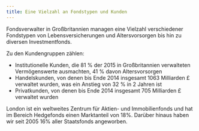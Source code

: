 ```yaml
---
title: Eine Vielzahl an Fondstypen und Kunden
---
```

Fondsverwalter in Großbritannien managen eine Vielzahl verschiedener Fondstypen von Lebensversicherungen und Altersvorsorgen bis hin zu diversen Investmentfonds. 

Zu den Kundengruppen zählen:
- Institutionelle Kunden, die 81 % der 2015 in Großbritannien verwalteten Vermögenswerte ausmachten, 41 % davon Altersvorsorgen 
- Handelskunden, von denen bis Ende 2014 insgesamt 1063 Milliarden £ verwaltet wurden, was ein Anstieg von 32 % in 2 Jahren ist
- Privatkunden, von denen bis Ende 2014 insgesamt 705 Milliarden £ verwaltet wurden 

London ist ein weltweites Zentrum für Aktien- und Immobilienfonds und hat im Bereich Hedgefonds einen Marktanteil von 18%. Darüber hinaus haben wir seit 2005 16% aller Staatsfonds angeworben.
